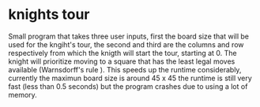 # knights tour

Small program that takes three user inputs, first the board size that will be used for the kngiht's tour, the second and third are the columns and row respectively from which the knigth will start the tour, starting at 0. The knight will prioritize moving to a square that has the least legal moves available (Warnsdorff's rule
). This speeds up the runtime considerably, currently the maximun board size is around 45 x 45 the runtime is still very fast (less than 0.5 seconds) but the program crashes due to using a lot of memory.
